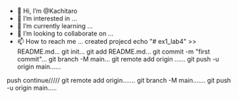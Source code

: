 - 👋 Hi, I’m @Kachitaro
- 👀 I’m interested in ...
- 🌱 I’m currently learning ...
- 💞️ I’m looking to collaborate on ...
- 📫 How to reach me ...
created projecd
echo "# ex1_lab4" >> README.md...
git init...
git add README.md...
git commit -m "first commit"...
git branch -M main...
git remote add origin ......
git push -u origin main......

push continue/////
git remote add origin....... 
git branch -M main.......
git push -u origin main.....


<!---
Kachitaro/Kachitaro is a ✨ special ✨ repository because its `README.md` (this file) appears on your GitHub profile.
You can click the Preview link to take a look at your changes.
--->
